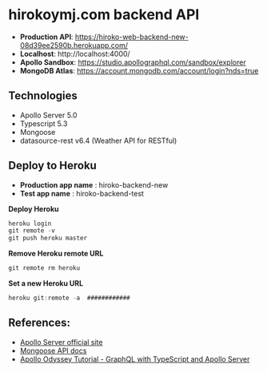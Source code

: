 # hirokoymj.com backend API

- **Production API**: https://hiroko-web-backend-new-08d39ee2590b.herokuapp.com/
- **Localhost**: http://localhost:4000/
- **Apollo Sandbox**: https://studio.apollographql.com/sandbox/explorer
- **MongoDB Atlas**: https://account.mongodb.com/account/login?nds=true

## Technologies

- Apollo Server 5.0
- Typescript 5.3
- Mongoose
- datasource-rest v6.4 (Weather API for RESTful)

## Deploy to Heroku

- **Production app name** : hiroko-backend-new
- **Test app name** : hiroko-backend-test

**Deploy Heroku**

```js
heroku login
git remote -v
git push heroku master
```

**Remove Heroku remote URL**

```js
git remote rm heroku
```

**Set a new Heroku URL**

```js
heroku git:remote -a  ############
```

## References:

- [Apollo Server official site](https://www.apollographql.com/docs/apollo-server)
- [Mongoose API docs](https://mongoosejs.com/docs/connections.html#options)
- [Apollo Odyssey Tutorial - GraphQL with TypeScript and Apollo Server](https://www.apollographql.com/tutorials/intro-typescript)
